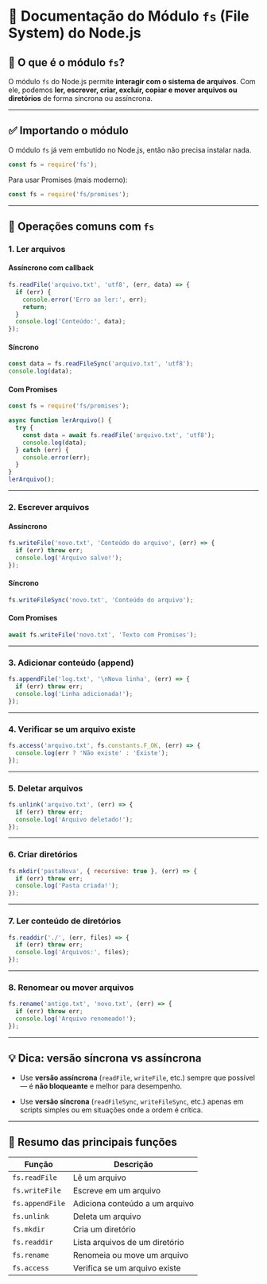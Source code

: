 # 📁 Documentação do Módulo `fs` (File System) do Node.js

## 📌 O que é o módulo `fs`?

O módulo `fs` do Node.js permite **interagir com o sistema de arquivos**. Com ele, podemos **ler, escrever, criar, excluir, copiar e mover arquivos ou diretórios** de forma síncrona ou assíncrona.

---

## ✅ Importando o módulo

O módulo `fs` já vem embutido no Node.js, então não precisa instalar nada.

```js
const fs = require('fs');
```

Para usar Promises (mais moderno):

```js
const fs = require('fs/promises');
```

---

## 📂 Operações comuns com `fs`

### 1. **Ler arquivos**

#### Assíncrono com callback

```js
fs.readFile('arquivo.txt', 'utf8', (err, data) => {
  if (err) {
    console.error('Erro ao ler:', err);
    return;
  }
  console.log('Conteúdo:', data);
});
```

#### Síncrono

```js
const data = fs.readFileSync('arquivo.txt', 'utf8');
console.log(data);
```

#### Com Promises

```js
const fs = require('fs/promises');

async function lerArquivo() {
  try {
    const data = await fs.readFile('arquivo.txt', 'utf8');
    console.log(data);
  } catch (err) {
    console.error(err);
  }
}
lerArquivo();
```

---

### 2. **Escrever arquivos**

#### Assíncrono

```js
fs.writeFile('novo.txt', 'Conteúdo do arquivo', (err) => {
  if (err) throw err;
  console.log('Arquivo salvo!');
});
```

#### Síncrono

```js
fs.writeFileSync('novo.txt', 'Conteúdo do arquivo');
```

#### Com Promises

```js
await fs.writeFile('novo.txt', 'Texto com Promises');
```

---

### 3. **Adicionar conteúdo (append)**

```js
fs.appendFile('log.txt', '\nNova linha', (err) => {
  if (err) throw err;
  console.log('Linha adicionada!');
});
```

---

### 4. **Verificar se um arquivo existe**

```js
fs.access('arquivo.txt', fs.constants.F_OK, (err) => {
  console.log(err ? 'Não existe' : 'Existe');
});
```

---

### 5. **Deletar arquivos**

```js
fs.unlink('arquivo.txt', (err) => {
  if (err) throw err;
  console.log('Arquivo deletado!');
});
```

---

### 6. **Criar diretórios**

```js
fs.mkdir('pastaNova', { recursive: true }, (err) => {
  if (err) throw err;
  console.log('Pasta criada!');
});
```

---

### 7. **Ler conteúdo de diretórios**

```js
fs.readdir('./', (err, files) => {
  if (err) throw err;
  console.log('Arquivos:', files);
});
```

---

### 8. **Renomear ou mover arquivos**

```js
fs.rename('antigo.txt', 'novo.txt', (err) => {
  if (err) throw err;
  console.log('Arquivo renomeado!');
});
```

---

## 💡 Dica: versão síncrona vs assíncrona

- Use **versão assíncrona** (`readFile`, `writeFile`, etc.) sempre que possível — é **não bloqueante** e melhor para desempenho.
    
- Use **versão síncrona** (`readFileSync`, `writeFileSync`, etc.) apenas em scripts simples ou em situações onde a ordem é crítica.
    

---

## 📘 Resumo das principais funções

|Função|Descrição|
|---|---|
|`fs.readFile`|Lê um arquivo|
|`fs.writeFile`|Escreve em um arquivo|
|`fs.appendFile`|Adiciona conteúdo a um arquivo|
|`fs.unlink`|Deleta um arquivo|
|`fs.mkdir`|Cria um diretório|
|`fs.readdir`|Lista arquivos de um diretório|
|`fs.rename`|Renomeia ou move um arquivo|
|`fs.access`|Verifica se um arquivo existe|